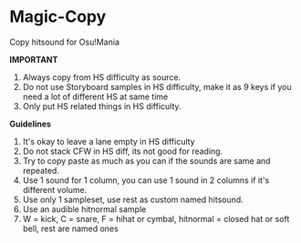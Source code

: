 # Magic-Copy
Copy hitsound for Osu!Mania


**IMPORTANT**

1. Always copy from HS difficulty as source.
2. Do not use Storyboard samples in HS difficulty, make it as 9 keys if you need a lot of different HS at same time
3. Only put HS related things in HS difficulty.

__Guidelines__

1. It's okay to leave a lane empty in HS difficulty
2. Do not stack CFW in HS diff, its not good for reading.
3. Try to copy paste as much as you can if the sounds are same and repeated.
4. Use 1 sound for 1 column, you can use 1 sound in 2 columns if it's different volume. 
5. Use only 1 sampleset, use rest as custom named hitsound.
6. Use an audible hitnormal sample
7. W = kick, C = snare, F = hihat or cymbal, hitnormal = closed hat or soft bell, rest are named ones
